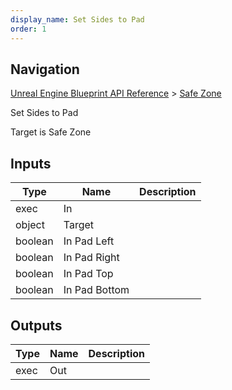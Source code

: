 ```yaml
---
display_name: Set Sides to Pad
order: 1
---
```

## Navigation

[Unreal Engine Blueprint API Reference](https://dev.epicgames.com/documentation/en-us/unreal-engine/BlueprintAPI) > [Safe Zone](https://dev.epicgames.com/documentation/en-us/unreal-engine/BlueprintAPI/SafeZone)

Set Sides to Pad

Target is Safe Zone

## Inputs

| Type | Name | Description |
| --- | --- | --- |
| exec | In |  |
| object | Target |  |
| boolean | In Pad Left |  |
| boolean | In Pad Right |  |
| boolean | In Pad Top |  |
| boolean | In Pad Bottom |  |

## Outputs

| Type | Name | Description |
| --- | --- | --- |
| exec | Out |  |

